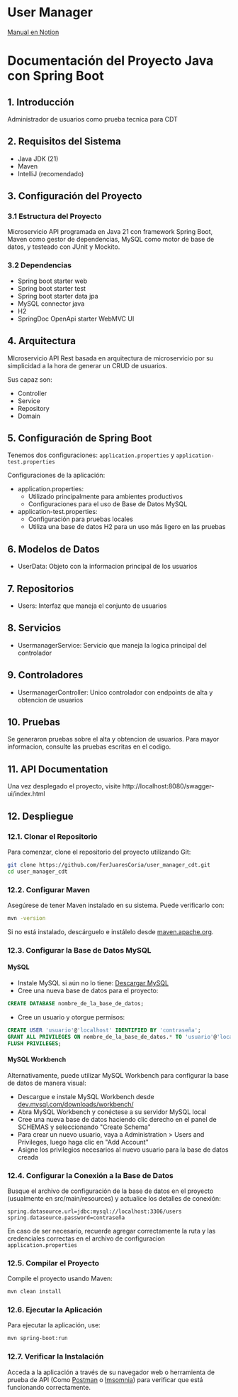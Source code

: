 # User Manager

[Manual en Notion](https://www.notion.so/User-Manager-119de625d28a803aa54ed797fff7a5ea?pvs=4)

# Documentación del Proyecto Java con Spring Boot

## 1. Introducción

Administrador de usuarios como prueba tecnica para CDT

## 2. Requisitos del Sistema

- Java JDK (21)
- Maven
- IntelliJ (recomendado)

## 3. Configuración del Proyecto

### 3.1 Estructura del Proyecto

Microservicio API programada en Java 21 con framework Spring Boot, Maven como gestor de dependencias, MySQL como motor de base de datos, y testeado con JUnit y Mockito.

### 3.2 Dependencias

- Spring boot starter web
- Spring boot starter test
- Spring boot starter data jpa
- MySQL connector java
- H2
- SpringDoc OpenApi starter WebMVC UI

## 4. Arquitectura

MIcroservicio API Rest basada en arquitectura de microservicio por su simplicidad a la hora de generar un CRUD de usuarios.

Sus capaz son:

- Controller
- Service
- Repository
- Domain

## 5. Configuración de Spring Boot

Tenemos dos configuraciones: `application.properties` y `application-test.properties`

Configuraciones de la aplicación:

- application.properties:
    - Utilizado principalmente para ambientes productivos
    - Configuraciones para el uso de Base de Datos MySQL
- application-test.properties:
    - Configuración para pruebas locales
    - Utiliza una base de datos H2 para un uso más ligero en las pruebas

## 6. Modelos de Datos

- UserData: Objeto con la informacion principal de los usuarios

## 7. Repositorios

- Users: Interfaz que maneja el conjunto de usuarios

## 8. Servicios

- UsermanagerService: Servicio que maneja la logica principal del controlador

## 9. Controladores

- UsermanagerController: Unico controlador con endpoints de alta y obtencion de usuarios

## 10. Pruebas

Se generaron pruebas sobre el alta y obtencion de usuarios. Para mayor informacion, consulte las pruebas escritas en el codigo.

## 11. API Documentation

Una vez desplegado el proyecto, visite http://localhost:8080/swagger-ui/index.html

## 12. Despliegue
### 12.1. Clonar el Repositorio

Para comenzar, clone el repositorio del proyecto utilizando Git:

```bash
git clone https://github.com/FerJuaresCoria/user_manager_cdt.git
cd user_manager_cdt
```

### 12.2. Configurar Maven

Asegúrese de tener Maven instalado en su sistema. Puede verificarlo con:

```bash
mvn -version
```

Si no está instalado, descárguelo e instálelo desde [maven.apache.org](https://maven.apache.org/download.cgi).

### 12.3. Configurar la Base de Datos MySQL

#### MySQL

- Instale MySQL si aún no lo tiene: [Descargar MySQL](https://dev.mysql.com/downloads/mysql/)
- Cree una nueva base de datos para el proyecto:

```sql
CREATE DATABASE nombre_de_la_base_de_datos;
```

- Cree un usuario y otorgue permisos:

```sql
CREATE USER 'usuario'@'localhost' IDENTIFIED BY 'contraseña';
GRANT ALL PRIVILEGES ON nombre_de_la_base_de_datos.* TO 'usuario'@'localhost';
FLUSH PRIVILEGES;
```

#### MySQL Workbench

Alternativamente, puede utilizar MySQL Workbench para configurar la base de datos de manera visual:

- Descargue e instale MySQL Workbench desde [dev.mysql.com/downloads/workbench/](https://dev.mysql.com/downloads/workbench/)
- Abra MySQL Workbench y conéctese a su servidor MySQL local
- Cree una nueva base de datos haciendo clic derecho en el panel de SCHEMAS y seleccionando "Create Schema"
- Para crear un nuevo usuario, vaya a Administration > Users and Privileges, luego haga clic en "Add Account"
- Asigne los privilegios necesarios al nuevo usuario para la base de datos creada

### 12.4. Configurar la Conexión a la Base de Datos

Busque el archivo de configuración de la base de datos en el proyecto (usualmente en src/main/resources) y actualice los detalles de conexión:

```
spring.datasource.url=jdbc:mysql://localhost:3306/users
spring.datasource.password=contraseña
```

En caso de ser necesario, recuerde agregar correctamente la ruta y las credenciales correctas en el archivo de configuracion `application.properties`

### 12.5. Compilar el Proyecto

Compile el proyecto usando Maven:

```bash
mvn clean install
```

### 12.6. Ejecutar la Aplicación

Para ejecutar la aplicación, use:

```bash
mvn spring-boot:run
```

### 12.7. Verificar la Instalación

Acceda a la aplicación a través de su navegador web o herramienta de prueba de API (Como [Postman](https://www.postman.com/) o [Imsomnia](https://insomnia.rest/download)) para verificar que está funcionando correctamente.


